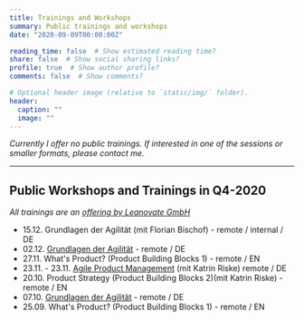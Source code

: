 ```yaml
---
title: Trainings and Workshops
summary: Public trainings and workshops
date: "2020-09-09T00:00:00Z"

reading_time: false  # Show estimated reading time?
share: false  # Show social sharing links?
profile: true  # Show author profile?
comments: false  # Show comments?

# Optional header image (relative to `static/img/` folder).
header:
  caption: ""
  image: ""
---
```

_Currently I offer no public trainings. If interested in one of the sessions or smaller formats, please contact me._

---

## Public Workshops and Trainings in Q4-2020
_All trainings are an [offering by Leanovate GmbH](https://www.leanovate.de/trainings/)_
- 15.12. Grundlagen der Agilität (mit Florian Bischof) - remote / internal / DE
- 02.12. [Grundlagen der Agilität](https://www.leanovate.de/training-buchen/?event_id=9052) - remote / DE
- 27.11. What's Product? (Product Building Blocks 1) - remote / EN
- 23.11. - 23.11. [Agile Product Management](https://www.leanovate.de/training-buchen/?event_id=9054) (mit Katrin Riske) remote / DE
- 20.10. Product Strategy (Product Building Blocks 2)(mit Katrin Riske) - remote / EN
- 07.10. [Grundlagen der Agilität](https://www.leanovate.de/training-buchen/?event_id=9051) - remote / DE
- 25.09. What's Product? (Product Building Blocks 1) - remote / EN


